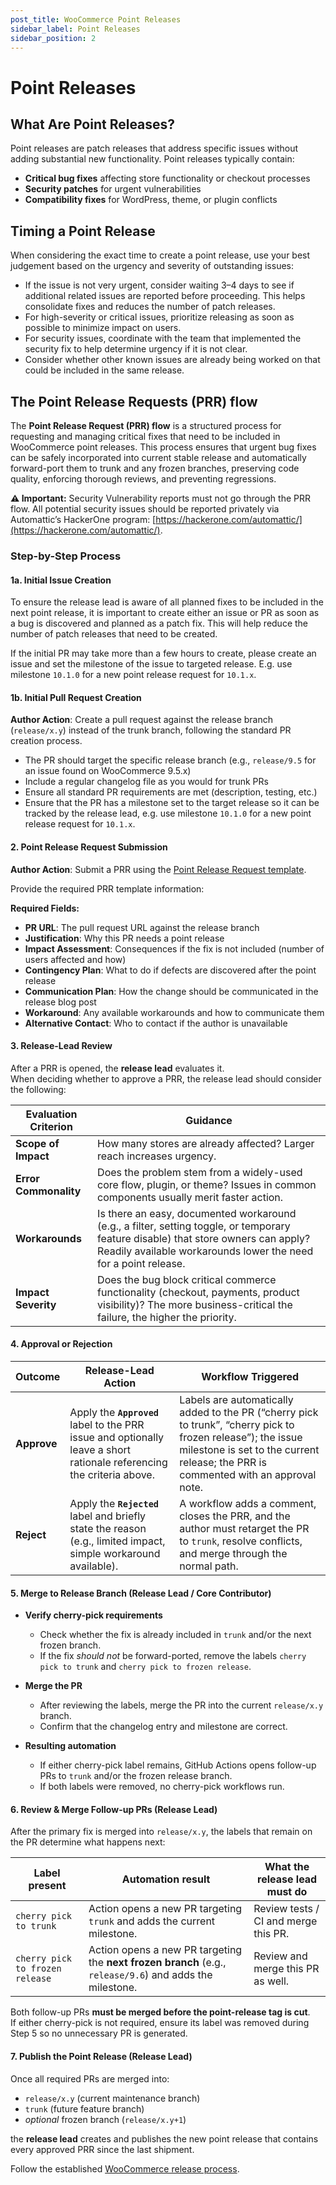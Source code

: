 ```yaml
---
post_title: WooCommerce Point Releases
sidebar_label: Point Releases
sidebar_position: 2
---
```


# Point Releases

## What Are Point Releases?

Point releases are patch releases that address specific issues without adding substantial new functionality. Point releases typically contain:

- **Critical bug fixes** affecting store functionality or checkout processes
- **Security patches** for urgent vulnerabilities
- **Compatibility fixes** for WordPress, theme, or plugin conflicts

## Timing a Point Release

When considering the exact time to create a point release, use your best judgement based on the urgency and severity of outstanding issues:

- If the issue is not very urgent, consider waiting 3–4 days to see if additional related issues are reported before proceeding. This helps consolidate fixes and reduces the number of patch releases.
- For high-severity or critical issues, prioritize releasing as soon as possible to minimize impact on users.
- For security issues, coordinate with the team that implemented the security fix to help determine urgency if it is not clear.
- Consider whether other known issues are already being worked on that could be included in the same release.

## The Point Release Requests (PRR) flow

The **Point Release Request (PRR) flow** is a structured process for requesting and managing critical fixes that need to be included in WooCommerce point releases. This process ensures that urgent bug fixes can be safely incorporated into current stable release and automatically forward-port them to trunk and any frozen branches, preserving code quality, enforcing thorough reviews, and preventing regressions.

**⚠️ Important:** Security Vulnerability reports must not go through the PRR flow. All potential security issues should be reported privately via Automattic’s HackerOne program: [https://hackerone.com/automattic/](https://hackerone.com/automattic/).

### Step-by-Step Process

#### 1a. Initial Issue Creation

To ensure the release lead is aware of all planned fixes to be included in the next point release, it is important to create either an issue or PR as soon as a bug is discovered and planned as a patch fix.  This will help reduce the number of patch releases that need to be created.

If the initial PR may take more than a few hours to create, please create an issue and set the milestone of the issue to targeted release. E.g. use milestone `10.1.0` for a new point release request for `10.1.x`.

#### 1b. Initial Pull Request Creation

**Author Action**: Create a pull request against the release branch (`release/x.y`) instead of the trunk branch, following the standard PR creation process.

- The PR should target the specific release branch (e.g., `release/9.5` for an issue found on WooCommerce 9.5.x)
- Include a regular changelog file as you would for trunk PRs
- Ensure all standard PR requirements are met (description, testing, etc.)
- Ensure that the PR has a milestone set to the target release so it can be tracked by the release lead, e.g. use milestone `10.1.0` for a new point release request for `10.1.x`.

#### 2. Point Release Request Submission

**Author Action**: Submit a PRR using the [Point Release Request template](https://github.com/woocommerce/woocommerce/issues/new?template=new-prr-template.yml).

Provide the required PRR template information:

**Required Fields:**

- **PR URL**: The pull request URL against the release branch
- **Justification**: Why this PR needs a point release
- **Impact Assessment**: Consequences if the fix is not included (number of users affected and how)
- **Contingency Plan**: What to do if defects are discovered after the point release
- **Communication Plan**: How the change should be communicated in the release blog post
- **Workaround**: Any available workarounds and how to communicate them
- **Alternative Contact**: Who to contact if the author is unavailable

#### 3. Release-Lead Review

After a PRR is opened, the **release lead** evaluates it.  
When deciding whether to approve a PRR, the release lead should consider the following:

| Evaluation Criterion | Guidance |
| -------------------- | -------- |
| **Scope of Impact**  | How many stores are already affected? Larger reach increases urgency. |
| **Error Commonality** | Does the problem stem from a widely-used core flow, plugin, or theme? Issues in common components usually merit faster action. |
| **Workarounds**      | Is there an easy, documented workaround (e.g., a filter, setting toggle, or temporary feature disable) that store owners can apply? Readily available workarounds lower the need for a point release. |
| **Impact Severity**  | Does the bug block critical commerce functionality (checkout, payments, product visibility)? The more business-critical the failure, the higher the priority. |

#### 4. Approval or Rejection

| Outcome | Release-Lead Action | Workflow Triggered |
|---------|--------------------|--------------------|
| **Approve** | Apply the **`Approved`** label to the PRR issue and optionally leave a short rationale referencing the criteria above. | Labels are automatically added to the PR (“cherry pick to trunk”, “cherry pick to frozen release”); the issue milestone is set to the current release; the PRR is commented with an approval note. |
| **Reject** | Apply the **`Rejected`** label and briefly state the reason (e.g., limited impact, simple workaround available). | A workflow adds a comment, closes the PRR, and the author must retarget the PR to `trunk`, resolve conflicts, and merge through the normal path. |


#### 5. Merge to Release Branch (Release Lead / Core Contributor)

- **Verify cherry-pick requirements**
    - Check whether the fix is already included in `trunk` and/or the next frozen branch.
    - If the fix *should not* be forward-ported, remove the labels `cherry pick to trunk` and `cherry pick to frozen release`.

- **Merge the PR**
    - After reviewing the labels, merge the PR into the current `release/x.y` branch.
    - Confirm that the changelog entry and milestone are correct.

- **Resulting automation**
    - If either cherry-pick label remains, GitHub Actions opens follow-up PRs to `trunk` and/or the frozen release branch.
    - If both labels were removed, no cherry-pick workflows run.

#### 6. Review & Merge Follow-up PRs (Release Lead)

After the primary fix is merged into `release/x.y`, the labels that remain on the PR determine what happens next:

| Label present | Automation result | What the release lead must do |
|---------------|------------------|------------------------------|
| `cherry pick to trunk` | Action opens a new PR targeting `trunk` and adds the current milestone. | Review tests / CI and merge this PR. |
| `cherry pick to frozen release` | Action opens a new PR targeting the **next frozen branch** (e.g., `release/9.6`) and adds the milestone. | Review and merge this PR as well. |

Both follow-up PRs **must be merged before the point-release tag is cut**.  
If either cherry-pick is not required, ensure its label was removed during Step 5 so no unnecessary PR is generated.

#### 7. Publish the Point Release (Release Lead)

Once all required PRs are merged into:

- `release/x.y` (current maintenance branch)
- `trunk` (future feature branch)
- *optional* frozen branch (`release/x.y+1`)

the **release lead** creates and publishes the new point release that contains every approved PRR since the last shipment.

Follow the established [WooCommerce release process](/docs/contribution/releases/building-and-publishing).
